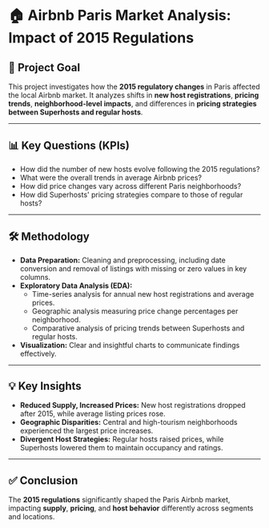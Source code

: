 # 🏠 Airbnb Paris Market Analysis: Impact of 2015 Regulations  

## 🎯 Project Goal  
This project investigates how the **2015 regulatory changes** in Paris affected the local Airbnb market. It analyzes shifts in **new host registrations**, **pricing trends**, **neighborhood-level impacts**, and differences in **pricing strategies between Superhosts and regular hosts**.

---

## 📊 Key Questions (KPIs)  
- How did the number of new hosts evolve following the 2015 regulations?  
- What were the overall trends in average Airbnb prices?  
- How did price changes vary across different Paris neighborhoods?  
- How did Superhosts' pricing strategies compare to those of regular hosts?  

---

## 🛠 Methodology  
- **Data Preparation:** Cleaning and preprocessing, including date conversion and removal of listings with missing or zero values in key columns.  
- **Exploratory Data Analysis (EDA):**  
  - Time-series analysis for annual new host registrations and average prices.  
  - Geographic analysis measuring price change percentages per neighborhood.  
  - Comparative analysis of pricing trends between Superhosts and regular hosts.  
- **Visualization:** Clear and insightful charts to communicate findings effectively.

---

## 💡 Key Insights  
- **Reduced Supply, Increased Prices:** New host registrations dropped after 2015, while average listing prices rose.  
- **Geographic Disparities:** Central and high-tourism neighborhoods experienced the largest price increases.  
- **Divergent Host Strategies:** Regular hosts raised prices, while Superhosts lowered them to maintain occupancy and ratings.

---

## ✅ Conclusion  
The **2015 regulations** significantly shaped the Paris Airbnb market, impacting **supply**, **pricing**, and **host behavior** differently across segments and locations.

